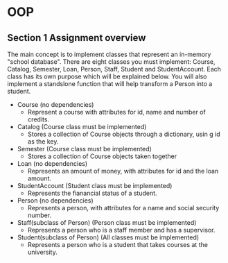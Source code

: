 # OOP
## Section 1 Assignment overview
The main concept is to implement classes that represent an in-memory "school database". There are eight classes you must implement: Course, Catalog, Semester, Loan, Person, Staff, Student and StudentAccount. Each class has its own purpose which will be explained below. You will also implement a standslone function that will help transform a Person into a student.
- Course       (no dependencies)
     - Represent a course with attributes for id, name and number of credits.
- Catalog  (Course class must be implemented)
     - Stores a collection of Course objects through a dictionary, usin g id as the key.
-  Semester     (Course class must be implemented)
     - Stores a collection of Course objects taken together
- Loan              (no dependencies)
     - Represents an amount of money, with attributes for id and the loan amount.
- StudentAccount                (Student class must be implemented)
     - Represents the fianancial status of a student.
- Person                  (no dependencies)
     - Represents a person, with attributes for a name and social security number.
- Staff(subclass of Person)              (Person class must be implemented)
     - Represents a person who is a staff member and has a supervisor.
- Student(subclass of Person)       (All classes must be implemented)
     - Represents a person who is a student that takes courses at the university.

